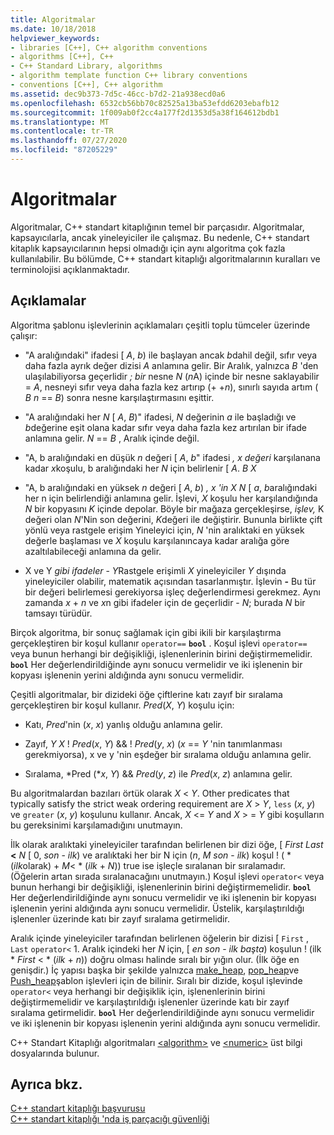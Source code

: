```yaml
---
title: Algoritmalar
ms.date: 10/18/2018
helpviewer_keywords:
- libraries [C++], C++ algorithm conventions
- algorithms [C++], C++
- C++ Standard Library, algorithms
- algorithm template function C++ library conventions
- conventions [C++], C++ algorithm
ms.assetid: dec9b373-7d5c-46cc-b7d2-21a938ecd0a6
ms.openlocfilehash: 6532cb56bb70c82525a13ba53efdd6203ebafb12
ms.sourcegitcommit: 1f009ab0f2cc4a177f2d1353d5a38f164612bdb1
ms.translationtype: MT
ms.contentlocale: tr-TR
ms.lasthandoff: 07/27/2020
ms.locfileid: "87205229"
---
```

# <a name="algorithms"></a>Algoritmalar

Algoritmalar, C++ standart kitaplığının temel bir parçasıdır. Algoritmalar, kapsayıcılarla, ancak yineleyiciler ile çalışmaz. Bu nedenle, C++ standart kitaplık kapsayıcılarının hepsi olmadığı için aynı algoritma çok fazla kullanılabilir. Bu bölümde, C++ standart kitaplığı algoritmalarının kuralları ve terminolojisi açıklanmaktadır.

## <a name="remarks"></a>Açıklamalar

Algoritma şablonu işlevlerinin açıklamaları çeşitli toplu tümceler üzerinde çalışır:

- "A aralığındaki" ifadesi \[ *A*, *b*) ile başlayan ancak *b*dahil değil, sıfır veya daha fazla ayrık değer dizisi *A* anlamına gelir. Bir Aralık, yalnızca *B* 'den ulaşılabiliyorsa geçerlidir *;* *bir* nesne *N* (*n*A) içinde bir nesne saklayabilir  =  *A*, nesneyi sıfır veya daha fazla kez artırıp (+ +*n*), sınırlı sayıda artım ( *B* *n*  ==  *B*) sonra nesne karşılaştırmasını eşittir.

- "A aralığındaki her *N* \[ *A*, *B*)" ifadesi, *N* değerinin *a* ile başladığı ve *b*değerine eşit olana kadar sıfır veya daha fazla kez artırılan bir ifade anlamına gelir. *N*  ==  *B* , Aralık içinde değil.

- "A, b aralığındaki en düşük *n* değeri \[ *A*, *b*" ifadesi *, x değeri* karşılanana kadar *x*koşulu, b aralığındaki her *N* için belirlenir \[ *A*. *B* *X*

- "A, b aralığındaki en yüksek *n* değeri \[ *A*, *b*) *, x 'in* *X* *N* \[ *a*, *b*aralığındaki her n için belirlendiği anlamına gelir. İşlevi, *X* koşulu her karşılandığında *N* bir kopyasını *K* içinde depolar. Böyle bir mağaza gerçekleşirse, *işlev,* K değeri olan *N*'Nin son değerini, *K*değeri ile değiştirir. Bununla birlikte çift yönlü veya rastgele erişim Yineleyici için, *N* 'nin aralıktaki en yüksek değerle başlaması ve *X* koşulu karşılanıncaya kadar aralığa göre azaltılabileceği anlamına da gelir.

- X ve Y *gibi ifadeler*  -  *Y*Rastgele erişimli *X* yineleyiciler *Y* dışında yineleyiciler olabilir, matematik açısından tasarlanmıştır. İşlevin **-** Bu tür bir değeri belirlemesi gerekiyorsa işleç değerlendirmesi gerekmez. Aynı zamanda *x*  +  *n* ve *x*n gibi ifadeler için de geçerlidir  -  *N*; burada *N* bir tamsayı türüdür.

Birçok algoritma, bir sonuç sağlamak için gibi ikili bir karşılaştırma gerçekleştiren bir koşul kullanır `operator==` **`bool`** . Koşul işlevi `operator==` veya bunun herhangi bir değişikliği, işlenenlerinin birini değiştirmemelidir. **`bool`** Her değerlendirildiğinde aynı sonucu vermelidir ve iki işlenenin bir kopyası işlenenin yerini aldığında aynı sonucu vermelidir.

Çeşitli algoritmalar, bir dizideki öğe çiftlerine katı zayıf bir sıralama gerçekleştiren bir koşul kullanır. *Pred*(*X*, *Y*) koşulu için:

- Katı, *Pred*'nin (*x*, *x*) yanlış olduğu anlamına gelir.

- Zayıf, *Y* *X* \! *Pred*(*x*, *Y*)  && \! *Pred*(*y*, *x*) (*x*  ==  *Y* 'nin tanımlanması gerekmiyorsa), x ve y 'nin eşdeğer bir sıralama olduğu anlamına gelir.

- Sıralama, *Pred (**x*, *Y*)  && *Pred*(*y*, *z*) ile *Pred*(*x*, *z*) anlamına gelir.

Bu algoritmalardan bazıları örtük olarak *X* \< *Y*. Other predicates that typically satisfy the strict weak ordering requirement are *X* > *Y*, `less` (*x*, *y*) ve `greater` (*x*, *y*) koşulunu kullanır. Ancak, *X* \<= *Y* and *X* > =  *Y* gibi koşulların bu gereksinimi karşılamadığını unutmayın.

İlk olarak aralıktaki yineleyiciler tarafından belirlenen bir dizi öğe, \[ *First* *Last* **<** *N* \[ 0, *son*  -  *ilk*) ve aralıktaki her bir N için (*n*, *M* *son*  -  *ilk*) koşul \! ( \* (*ilk*olarak)  +  *M*< \* (*ilk*  +  *N*)) true ise işleçle sıralanan bir sıralamadır. (Öğelerin artan sırada sıralanacağını unutmayın.) Koşul işlevi `operator<` veya bunun herhangi bir değişikliği, işlenenlerinin birini değiştirmemelidir. **`bool`** Her değerlendirildiğinde aynı sonucu vermelidir ve iki işlenenin bir kopyası işlenenin yerini aldığında aynı sonucu vermelidir. Üstelik, karşılaştırıldığı işlenenler üzerinde katı bir zayıf sıralama getirmelidir.

Aralık içinde yineleyiciler tarafından belirlenen öğelerin bir dizisi \[ `First` , `Last` `operator<` 1. Aralık içindeki her *N* için, \[ *en son*  -  *ilk başta*) koşulun \! (ilk \* _First_  <  \* (*ilk*  +  *n*)) doğru olması halinde sıralı bir yığın olur. (İlk öğe en genişdir.) İç yapısı başka bir şekilde yalnızca [make_heap](algorithm-functions.md#make_heap), [pop_heap](algorithm-functions.md#pop_heap)ve [Push_heap](algorithm-functions.md#push_heap)şablon işlevleri için de bilinir. Sıralı bir dizide, koşul işlevinde `operator<` veya herhangi bir değişiklik için, işlenenlerinin birini değiştirmemelidir ve karşılaştırıldığı işlenenler üzerinde katı bir zayıf sıralama getirmelidir. **`bool`** Her değerlendirildiğinde aynı sonucu vermelidir ve iki işlenenin bir kopyası işlenenin yerini aldığında aynı sonucu vermelidir.

C++ Standart Kitaplığı algoritmaları [\<algorithm>](algorithm.md) ve [\<numeric>](numeric.md) üst bilgi dosyalarında bulunur.

## <a name="see-also"></a>Ayrıca bkz.

[C++ standart kitaplığı başvurusu](cpp-standard-library-reference.md)\
[C++ standart kitaplığı 'nda iş parçacığı güvenliği](thread-safety-in-the-cpp-standard-library.md)
